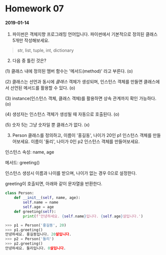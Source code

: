 # Homework 07

#### 2019-01-14

1. 파이썬은 객체지향 프로그래밍 언어입니다. 파이썬에서 기본적으로 정의된 클래스 5개만 작성해보세요.

>  str, list, tuple, int, dictionary



2. 다음 중 틀린 것은?

(1) 클래스 내에 정의된 멤버 함수는 '메서드(method)' 라고 부른다. (o)

(2) 클래스는 선언과 동시에 *클래스* 객체가 생성되며, 인스턴스 객체를 만들면 클래스에서 선언된 메서드를 활용할 수 있다. (o)

(3) instance(인스턴스 객체, 클래스 객체)를 활용하면 상속 관계까지 확인 가능하다. (o)

(4) 생성자는 인스턴스 객체가 생성될 때 자동으로 호출된다. (o)

(5) 숫자 5는 그냥 숫자일 뿐 클래스가 없다. (x)



3. Person 클래스를 정의하고, 이름이 '홍길동', 나이가 20인 p1 인스턴스 객체를 만들어보세요. 이름이 '둘리', 나이가 0인 p2 인스턴스 객체를 만들어보세요.

인스턴스 속성: name, age

메서드: greeting()

인스턴스 생성시 이름과 나이를 받으며, 나이가 없는 경우 0으로 설정한다.

greeting이 호출되면, 아래와 같이 문자열을 반환한다.

```python
class Person:
	def __init__(self, name, age):
		self.name = name
		self.age = age
	def greeting(self):
		print(f'안녕하세요. {self.name}입니다. {self.age}살입니다.')
```



```python
>>> p1 = Person('홍길동', 20)
>>> p1.greeting()
안녕하세요. 홍길동입니다. 20살입니다.
>>> p2 = Person('둘리')
>>> p2.greeting()
안녕하세요. 둘리입니다. 0살입니다.
```



